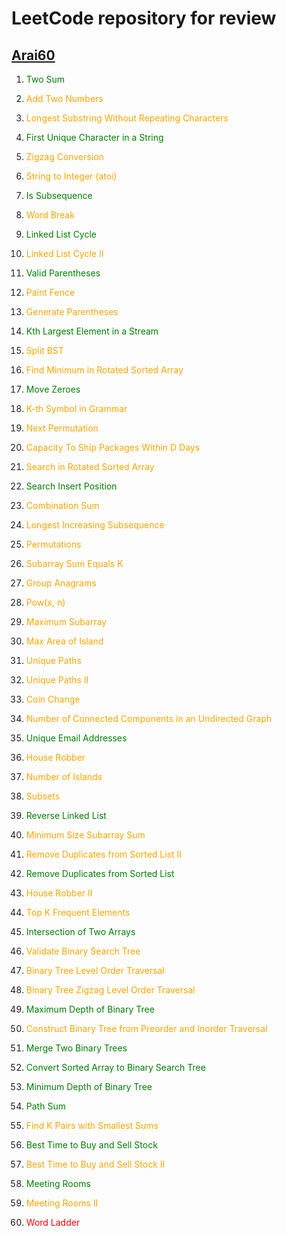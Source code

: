 # LeetCode repository for review

## [Arai60](https://1kohei1.com/leetcode/)


1. <span style="color:green">Two Sum</span>

2. <span style="color:orange">Add Two Numbers</span>

3. <span style="color:orange">Longest Substring Without Repeating Characters</span>

387. <span style="color:green">First Unique Character in a String</span>

6. <span style="color:orange">Zigzag Conversion</span>

8. <span style="color:orange">String to Integer (atoi)</span>

392. <span style="color:green">Is Subsequence</span>

139. <span style="color:orange">Word Break</span>

141. <span style="color:green">Linked List Cycle</span>

142. <span style="color:orange">Linked List Cycle II</span>

20. <span style="color:green">Valid Parentheses</span>

276. <span style="color:orange">Paint Fence</span>

22. <span style="color:orange">Generate Parentheses</span>

703. <span style="color:green">Kth Largest Element in a Stream</span>

776. <span style="color:orange">Split BST</span>

153. <span style="color:orange">Find Minimum in Rotated Sorted Array</span>

283. <span style="color:green">Move Zeroes</span>

779. <span style="color:orange">K-th Symbol in Grammar</span>

31. <span style="color:orange">Next Permutation</span>

1011. <span style="color:orange">Capacity To Ship Packages Within D Days</span>

33. <span style="color:orange">Search in Rotated Sorted Array</span>

35. <span style="color:green">Search Insert Position</span>

39. <span style="color:orange">Combination Sum</span>

300. <span style="color:orange">Longest Increasing Subsequence</span>

46. <span style="color:orange">Permutations</span>

560. <span style="color:orange">Subarray Sum Equals K</span>

49. <span style="color:orange">Group Anagrams</span>

50. <span style="color:orange">Pow(x, n)</span>

53. <span style="color:orange">Maximum Subarray</span>

695. <span style="color:orange">Max Area of Island</span>

62. <span style="color:orange">Unique Paths</span>

63. <span style="color:orange">Unique Paths II</span>

322. <span style="color:orange">Coin Change</span>

323. <span style="color:orange">Number of Connected Components in an Undirected Graph</span>

929. <span style="color:green">Unique Email Addresses</span>

198. <span style="color:orange">House Robber</span>

200. <span style="color:orange">Number of Islands</span>

78. <span style="color:orange">Subsets</span>

206. <span style="color:green">Reverse Linked List</span>

209. <span style="color:orange">Minimum Size Subarray Sum</span>

82. <span style="color:orange">Remove Duplicates from Sorted List II</span>

83. <span style="color:green">Remove Duplicates from Sorted List</span>

213. <span style="color:orange">House Robber II</span>

347. <span style="color:orange">Top K Frequent Elements</span>

349. <span style="color:green">Intersection of Two Arrays</span>

98. <span style="color:orange">Validate Binary Search Tree</span>

102. <span style="color:orange">Binary Tree Level Order Traversal</span>

103. <span style="color:orange">Binary Tree Zigzag Level Order Traversal</span>

104. <span style="color:green">Maximum Depth of Binary Tree</span>

105. <span style="color:orange">Construct Binary Tree from Preorder and Inorder Traversal</span>

617. <span style="color:green">Merge Two Binary Trees</span>

108. <span style="color:green">Convert Sorted Array to Binary Search Tree</span>

111. <span style="color:green">Minimum Depth of Binary Tree</span>

112. <span style="color:green">Path Sum</span>

373. <span style="color:orange">Find K Pairs with Smallest Sums</span>

121. <span style="color:green">Best Time to Buy and Sell Stock</span>

122. <span style="color:orange">Best Time to Buy and Sell Stock II</span>

252. <span style="color:green">Meeting Rooms</span>

253. <span style="color:orange">Meeting Rooms II</span>

127. <span style="color:red">Word Ladder</span>